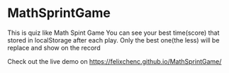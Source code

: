 # MathSprintGame
This is quiz like Math Spint Game
You can see your best time(score) that stored in localStorage after each play.
Only the best one(the less) will be replace and show on the record

Check out the live demo on https://felixchenc.github.io/MathSprintGame/
